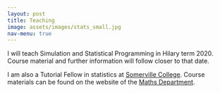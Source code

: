 ```yaml
---
layout: post
title: Teaching
image: assets/images/stats_small.jpg
nav-menu: true
---
```


I will teach Simulation and Statistical Programming in Hilary term 2020. Course material and further information will follow closer to that date.

I am also a Tutorial Fellow in statistics at <a href="https://www.some.ox.ac.uk">Somerville College</a>. Course materials can be found on the website of the <a href="https://courses.maths.ox.ac.uk/overview/undergraduate">Maths Department</a>.

